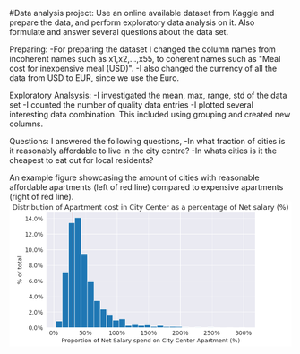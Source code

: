 #Data analysis project:
Use an online available dataset from Kaggle and prepare the data, and perform exploratory data analysis on it. Also formulate and answer several questions about the data set.

Preparing:
-For preparing the dataset I changed the column names from incoherent names such as x1,x2,...,x55, to coherent names such as "Meal cost for inexpensive meal (USD)".
-I also changed the currency of all the data from USD to EUR, since we use the Euro.

Exploratory Analsysis:
-I investigated the mean, max, range, std of the data set
-I counted the number of quality data entries
-I plotted several interesting data combination. This included using grouping and created new columns.

Questions:
I answered the following questions,
-In what fraction of cities is it reasonably affordable to live in the city centre?
-In whats cities is it the cheapest to eat out for local residents?

An example figure showcasing the amount of cities with reasonable affordable apartments (left of red line) compared to expensive apartments (right of red line).
![alt text](https://github.com/LuukGroot/Data-Analysis-Project---Cost-of-Living/blob/main/histogram%20cost%20of%20living.png)
